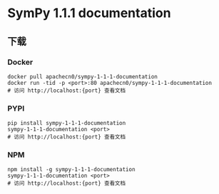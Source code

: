 # SymPy 1.1.1 documentation

## 下载

### Docker

```
docker pull apachecn0/sympy-1-1-1-documentation
docker run -tid -p <port>:80 apachecn0/sympy-1-1-1-documentation
# 访问 http://localhost:{port} 查看文档
```

### PYPI

```
pip install sympy-1-1-1-documentation
sympy-1-1-1-documentation <port>
# 访问 http://localhost:{port} 查看文档
```

### NPM

```
npm install -g sympy-1-1-1-documentation
sympy-1-1-1-documentation <port>
# 访问 http://localhost:{port} 查看文档
```